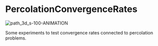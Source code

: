# PercolationConvergenceRates


![path_3d_s-100-ANIMATION](https://user-images.githubusercontent.com/44805883/196183464-20961ee6-b42e-460a-aae1-de3188d74bfe.gif)

Some experiments to test convergence rates connected to percolation problems.
